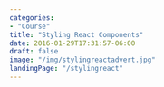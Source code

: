 ```yaml
---
categories: 
- "Course"
title: "Styling React Components"
date: 2016-01-29T17:31:57-06:00
draft: false
image: "/img/stylingreactadvert.jpg"
landingPage: "/stylingreact"
---
```



